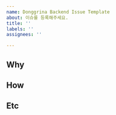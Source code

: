 ```yaml
---
name: Donggrina Backend Issue Template
about: 이슈를 등록해주세요.
title: ''
labels: ''
assignees: ''

---
```


## Why

## How

## Etc
